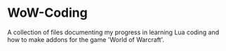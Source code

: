 # WoW-Coding
A collection of files documenting my progress in learning Lua coding and how to make addons for the game 'World of Warcraft'.
